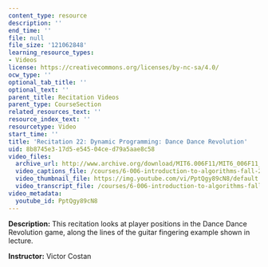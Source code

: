 ```yaml
---
content_type: resource
description: ''
end_time: ''
file: null
file_size: '121062848'
learning_resource_types:
- Videos
license: https://creativecommons.org/licenses/by-nc-sa/4.0/
ocw_type: ''
optional_tab_title: ''
optional_text: ''
parent_title: Recitation Videos
parent_type: CourseSection
related_resources_text: ''
resource_index_text: ''
resourcetype: Video
start_time: ''
title: 'Recitation 22: Dynamic Programming: Dance Dance Revolution'
uid: 8b8745e3-17d5-e545-04ce-d79a5aae8c58
video_files:
  archive_url: http://www.archive.org/download/MIT6.006F11/MIT6_006F11_rec22_300k.mp4
  video_captions_file: /courses/6-006-introduction-to-algorithms-fall-2011/3335157381275a5c9d5d3b2f2ad41db5_PptQgy89cN8.vtt
  video_thumbnail_file: https://img.youtube.com/vi/PptQgy89cN8/default.jpg
  video_transcript_file: /courses/6-006-introduction-to-algorithms-fall-2011/0b2dbe1a0be0f8be4336157ff9a41093_PptQgy89cN8.pdf
video_metadata:
  youtube_id: PptQgy89cN8
---
```


**Description:** This recitation looks at player positions in the Dance Dance Revolution game, along the lines of the guitar fingering example shown in lecture.

**Instructor:** Victor Costan

